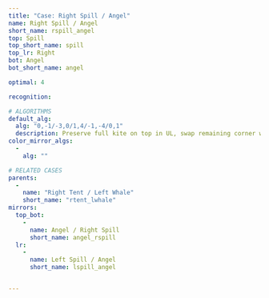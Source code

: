 ```yaml
---
title: "Case: Right Spill / Angel"
name: Right Spill / Angel
short_name: rspill_angel
top: Spill
top_short_name: spill
top_lr: Right
bot: Angel
bot_short_name: angel

optimal: 4

recognition:

# ALGORITHMS
default_alg:
  alg: "0,-1/-3,0/1,4/-1,-4/0,1"
  description: Preserve full kite on top in UL, swap remaining corner with whale on bottom.
color_mirror_algs:
  -
    alg: ""

# RELATED CASES
parents:
  -
    name: "Right Tent / Left Whale"
    short_name: "rtent_lwhale"
mirrors:
  top_bot:
    -
      name: Angel / Right Spill
      short_name: angel_rspill
  lr:
    -
      name: Left Spill / Angel
      short_name: lspill_angel


---
```


